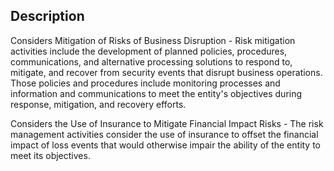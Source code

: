 ## Description

Considers Mitigation of Risks of Business Disruption - Risk mitigation activities include the development of planned policies, procedures, communications, and alternative processing solutions to respond to, mitigate, and recover from security events that disrupt business operations. Those policies and procedures include monitoring processes and information and communications to meet the entity's objectives during response, mitigation, and recovery efforts.

Considers the Use of Insurance to Mitigate Financial Impact Risks - The risk management activities consider the use of insurance to offset the financial impact of loss events that would otherwise impair the ability of the entity to meet its objectives.